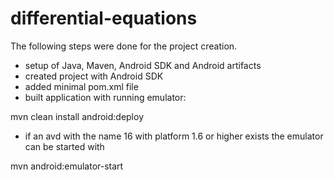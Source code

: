# differential-equations

The following steps were done for the project creation.

- setup of Java, Maven, Android SDK and Android artifacts
- created project with Android SDK
- added minimal pom.xml file
- built application with running emulator:

mvn clean install android:deploy

- if an avd with the name 16 with platform 1.6 or higher exists the emulator can be started with

mvn android:emulator-start
